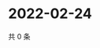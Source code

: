 # 2022-02-24

共 0 条

<!-- BEGIN WEIBO -->
<!-- 最后更新时间 Thu Feb 24 2022 13:08:59 GMT+0800 (China Standard Time) -->

<!-- END WEIBO -->
